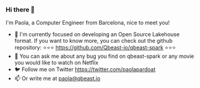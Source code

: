 ### Hi there 👋

I'm Paola, a Computer Engineer from Barcelona, nice to meet you!

- 🔭 I'm currently focused on developing an Open Source Lakehouse format. If you want to know more, you can check out the github repository: ⭐⭐⭐ https://github.com/Qbeast-io/qbeast-spark ⭐⭐⭐
- 💬 You can ask me about any bug you find on qbeast-spark or any movie you would like to watch on Netflix 
- 🐦 Follow me on Twitter https://twitter.com/paolapardoat 
- 📫 Or write me at paola@qbeast.io
